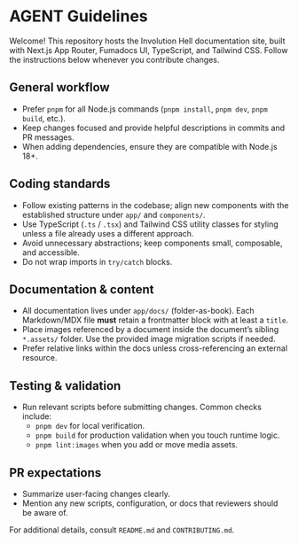 # AGENT Guidelines

Welcome! This repository hosts the Involution Hell documentation site, built with Next.js App Router, Fumadocs UI, TypeScript, and Tailwind CSS. Follow the instructions below whenever you contribute changes.

## General workflow

- Prefer `pnpm` for all Node.js commands (`pnpm install`, `pnpm dev`, `pnpm build`, etc.).
- Keep changes focused and provide helpful descriptions in commits and PR messages.
- When adding dependencies, ensure they are compatible with Node.js 18+.

## Coding standards

- Follow existing patterns in the codebase; align new components with the established structure under `app/` and `components/`.
- Use TypeScript (`.ts` / `.tsx`) and Tailwind CSS utility classes for styling unless a file already uses a different approach.
- Avoid unnecessary abstractions; keep components small, composable, and accessible.
- Do not wrap imports in `try/catch` blocks.

## Documentation & content

- All documentation lives under `app/docs/` (folder-as-book). Each Markdown/MDX file **must** retain a frontmatter block with at least a `title`.
- Place images referenced by a document inside the document’s sibling `*.assets/` folder. Use the provided image migration scripts if needed.
- Prefer relative links within the docs unless cross-referencing an external resource.

## Testing & validation

- Run relevant scripts before submitting changes. Common checks include:
  - `pnpm dev` for local verification.
  - `pnpm build` for production validation when you touch runtime logic.
  - `pnpm lint:images` when you add or move media assets.

## PR expectations

- Summarize user-facing changes clearly.
- Mention any new scripts, configuration, or docs that reviewers should be aware of.

For additional details, consult `README.md` and `CONTRIBUTING.md`.

